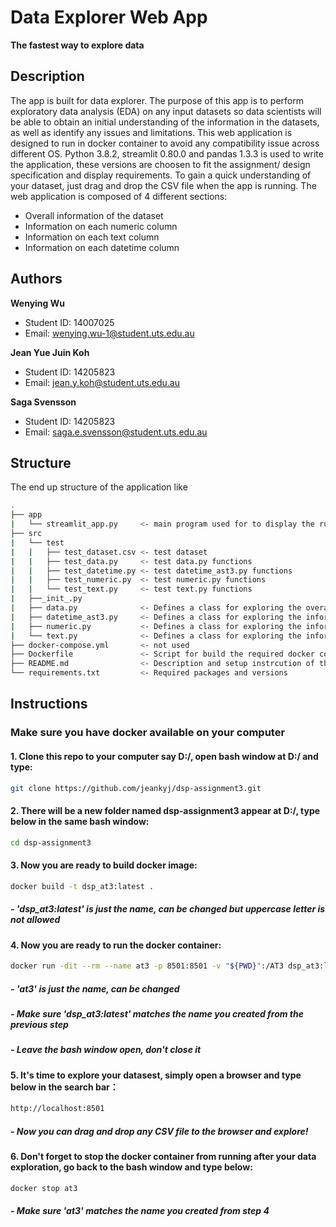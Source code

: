 # Data Explorer Web App

**The fastest way to explore data**

## Description
The app is built for data explorer. The purpose of this app is to perform exploratory data analysis (EDA) on any input datasets so data scientists will be able to obtain an initial understanding of the information in the datasets, as well as identify any issues and limitations. 
This web application is designed to run in docker container to avoid any compatibility issue across different OS. Python 3.8.2, streamlit 0.80.0 and pandas 1.3.3 is used to write the application, these versions are choosen to fit the assignment/ design specification and display requirements. To gain a quick understanding of your dataset, just drag and drop the CSV file when the app is running. 
The web application is composed of 4 different sections:
- Overall information of the dataset
- Information on each numeric column
- Information on each text column
- Information on each datetime column

## Authors

**Wenying Wu**

- Student ID: 14007025
- Email: wenying.wu-1@student.uts.edu.au

**Jean Yue Juin Koh** 
- Student ID: 14205823
- Email: jean.y.koh@student.uts.edu.au

**Saga Svensson**
- Student ID: 14205823
- Email: saga.e.svensson@student.uts.edu.au

## Structure
The end up structure of the application like

```bash
.
├── app
|   └── streamlit_app.py     <- main program used for to display the run steamlit app, display local URL and Network URL
├── src
|   └── test 
|   |   ├── test_dataset.csv <- test dataset
|   |   ├── test_data.py     <- test data.py functions
|   |   ├── test_datetime.py <- test datetime_ast3.py functions
|   |   ├── test_numeric.py  <- test numeric.py functions
|   |   └── test_text.py     <- test text.py functions
|   ├──_init_.py
|   ├── data.py              <- Defines a class for exploring the overall information of the dataset
|   ├── datetime_ast3.py     <- Defines a class for exploring the information on each numeric column
|   ├── numeric.py           <- Defines a class for exploring the information on each text column
|   └── text.py              <- Defines a class for exploring the information on each datetime column
├── docker-compose.yml       <- not used
├── Dockerfile               <- Script for build the required docker container
├── README.md                <- Description and setup instrcution of this project
└── requirements.txt         <- Required packages and versions 
```

## Instructions

### Make sure you have docker available on your computer
#### 1. Clone this repo to your computer say D:/, open bash window at D:/ and type:

```bash
git clone https://github.com/jeankyj/dsp-assignment3.git
```
#### 2. There will be a new folder named dsp-assignment3 appear at D:/, type below in the same bash window:
```bash
cd dsp-assignment3
```
#### 3. Now you are ready to build docker image:
```bash
docker build -t dsp_at3:latest . 
```
##### - 'dsp_at3:latest' is just the name, can be changed but uppercase letter is not allowed
#### 4. Now you are ready to run the docker container:
```bash
docker run -dit --rm --name at3 -p 8501:8501 -v "${PWD}":/AT3 dsp_at3:latest
```
##### - 'at3' is just the name, can be changed
##### - Make sure 'dsp_at3:latest' matches the name you created from the previous step
##### - Leave the bash window open, don't close it
#### 5. It's time to explore your datasest, simply open a browser and type below in the search bar：
```bash
http://localhost:8501
```
##### - Now you can drag and drop any CSV file to the browser and explore!
#### 6. Don't forget to stop the docker container from running after your data exploration, go back to the bash window and type below:
```bash
docker stop at3
```
##### - Make sure 'at3' matches the name you created from step 4

